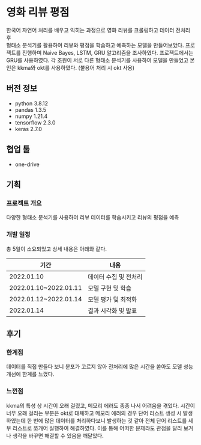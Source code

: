 # 영화 리뷰 평점 
한국어 자연어 처리를 배우고 익히는 과정으로 영화 리뷰를 크롤링하고 데이터 전처리 후   
형태소 분석기를 활용하여 리뷰와 평점을 학습하고 예측하는 모델을 만들어보았다.
프로젝트를 진행하며 Naive Bayes, LSTM, GRU 알고리즘을 조사하였다.
프로젝트에서는 GRU를 사용하였다.
각 조원이 서로 다른 형태소 분석기를 사용하여 모델을 만들었고 본인은 kkma와 okt를 사용하였다.
(불용어 처리 시 okt 사용)

## 버전 정보
- python 3.8.12
- pandas 1.3.5
- numpy 1.21.4
- tensorflow 2.3.0
- keras 2.7.0

## 협업 툴
- one-drive

## 기획
### 프로젝트 개요
다양한 형태소 분석기를 사용하여 리뷰 데이터를 학습시키고 리뷰의 평점을 예측

### 개발  일정
총 5일이 소요되었고 상세 내용은 아래와 같다.

|기간|내용|
|---|---|
|2022.01.10| 데이터 수집 및 전처리 |
|2022.01.10~2022.01.11| 모델 구현 및 학습 |
|2022.01.12~2022.01.14| 모델 평가 및 최적화 |
|2022.01.14| 결과 시각화 및 발표|

## 후기
### 한계점
데이터를 직접 만들다 보니 분포가 고르지 않아 전처리에 많은 시간을 쏟아도 모델 성능 개선에 한계를 느꼈다.

### 느낀점
kkma의 특성 상 시간이 오래 걸렸고, 메모리 에러도 종종 나서 어려움을 겪었다.
시간이 너무 오래 걸리는 부분은 okt로 대체하고
메모리 에러의 경우 단어 리스트 생성 시 발생하였는데 한 번에 많은 데이터를 처리하다보니 발생하는 것 같아
전체 단어 리스트를 세부 리스트로 쪼개어 실행하여 해결하였다.
이를 통해 어떠한 문제라도 관점을 달리 보거나 생각을 바꾸면 해결할 수 있음을 깨달았다.
